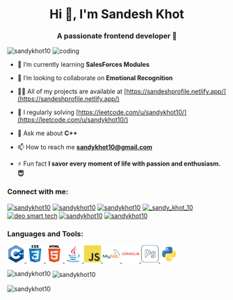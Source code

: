 <h1 align="center">Hi 👋, I'm Sandesh Khot</h1>
<h3 align="center">A passionate frontend developer 🙂</h3>
<img align="right" alt="coding"width="400" src="https://cdn.pixabay.com/animation/2024/04/24/06/51/06-51-07-721_512.gif">
<p align="left"> <img width="400" src="https://komarev.com/ghpvc/?username=sandykhot10&label=Profile%20views&color=0e75b6&style=flat" alt="sandykhot10" /> </p>

- 🌱 I’m currently learning **SalesForces Modules**

- 👯 I’m looking to collaborate on **Emotional Recognition**

- 👨‍💻 All of my projects are available at [https://sandeshprofile.netlify.app/](https://sandeshprofile.netlify.app/)

- 📝 I regularly solving [https://leetcode.com/u/sandykhot10/](https://leetcode.com/u/sandykhot10/)

- 💬 Ask me about **C++**

- 📫 How to reach me **sandykhot10@gmail.com**

- ⚡ Fun fact **I savor every moment of life with passion and enthusiasm.😇**

<h3 align="left">Connect with me:</h3>
<p align="left">
<a href="https://twitter.com/sandykhot10" target="blank"><img align="center" src="https://raw.githubusercontent.com/rahuldkjain/github-profile-readme-generator/master/src/images/icons/Social/twitter.svg" alt="sandykhot10" height="30" width="40" /></a>
<a href="https://linkedin.com/in/sandykhot10" target="blank"><img align="center" src="https://raw.githubusercontent.com/rahuldkjain/github-profile-readme-generator/master/src/images/icons/Social/linked-in-alt.svg" alt="sandykhot10" height="30" width="40" /></a>
<a href="https://kaggle.com/sandykhot10" target="blank"><img align="center" src="https://raw.githubusercontent.com/rahuldkjain/github-profile-readme-generator/master/src/images/icons/Social/kaggle.svg" alt="sandykhot10" height="30" width="40" /></a>
<a href="https://instagram.com/_sandy_khot_10" target="blank"><img align="center" src="https://raw.githubusercontent.com/rahuldkjain/github-profile-readme-generator/master/src/images/icons/Social/instagram.svg" alt="_sandy_khot_10" height="30" width="40" /></a>
<a href="https://www.youtube.com/c/deo smart tech" target="blank"><img align="center" src="https://raw.githubusercontent.com/rahuldkjain/github-profile-readme-generator/master/src/images/icons/Social/youtube.svg" alt="deo smart tech" height="30" width="40" /></a>
<a href="https://www.leetcode.com/sandykhot10" target="blank"><img align="center" src="https://raw.githubusercontent.com/rahuldkjain/github-profile-readme-generator/master/src/images/icons/Social/leet-code.svg" alt="sandykhot10" height="30" width="40" /></a>
<a href="https://auth.geeksforgeeks.org/user/sandykhot10" target="blank"><img align="center" src="https://raw.githubusercontent.com/rahuldkjain/github-profile-readme-generator/master/src/images/icons/Social/geeks-for-geeks.svg" alt="sandykhot10" height="30" width="40" /></a>
</p>

<h3 align="left">Languages and Tools:</h3>
<p align="left"> <a href="https://www.w3schools.com/cpp/" target="_blank" rel="noreferrer"> <img src="https://raw.githubusercontent.com/devicons/devicon/master/icons/cplusplus/cplusplus-original.svg" alt="cplusplus" width="40" height="40"/> </a> <a href="https://www.w3schools.com/css/" target="_blank" rel="noreferrer"> <img src="https://raw.githubusercontent.com/devicons/devicon/master/icons/css3/css3-original-wordmark.svg" alt="css3" width="40" height="40"/> </a> <a href="https://www.w3.org/html/" target="_blank" rel="noreferrer"> <img src="https://raw.githubusercontent.com/devicons/devicon/master/icons/html5/html5-original-wordmark.svg" alt="html5" width="40" height="40"/> </a> <a href="https://www.java.com" target="_blank" rel="noreferrer"> <img src="https://raw.githubusercontent.com/devicons/devicon/master/icons/java/java-original.svg" alt="java" width="40" height="40"/> </a> <a href="https://developer.mozilla.org/en-US/docs/Web/JavaScript" target="_blank" rel="noreferrer"> <img src="https://raw.githubusercontent.com/devicons/devicon/master/icons/javascript/javascript-original.svg" alt="javascript" width="40" height="40"/> </a> <a href="https://www.mysql.com/" target="_blank" rel="noreferrer"> <img src="https://raw.githubusercontent.com/devicons/devicon/master/icons/mysql/mysql-original-wordmark.svg" alt="mysql" width="40" height="40"/> </a> <a href="https://www.oracle.com/" target="_blank" rel="noreferrer"> <img src="https://raw.githubusercontent.com/devicons/devicon/master/icons/oracle/oracle-original.svg" alt="oracle" width="40" height="40"/> </a> <a href="https://www.photoshop.com/en" target="_blank" rel="noreferrer"> <img src="https://raw.githubusercontent.com/devicons/devicon/master/icons/photoshop/photoshop-line.svg" alt="photoshop" width="40" height="40"/> </a> <a href="https://www.python.org" target="_blank" rel="noreferrer"> <img src="https://raw.githubusercontent.com/devicons/devicon/master/icons/python/python-original.svg" alt="python" width="40" height="40"/> </a> </p>

<p><img align="left" src="https://github-readme-stats.vercel.app/api/top-langs?username=sandykhot10&show_icons=true&locale=en&layout=compact" alt="sandykhot10" /></p>

<p>&nbsp;<img align="center" src="https://github-readme-stats.vercel.app/api?username=sandykhot10&show_icons=true&locale=en" alt="sandykhot10" /></p>

<p><img align="center" src="https://github-readme-streak-stats.herokuapp.com/?user=sandykhot10&" alt="sandykhot10" /></p>
